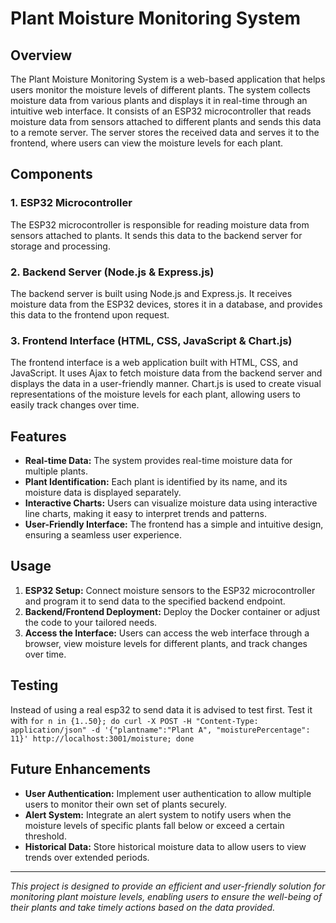 # Plant Moisture Monitoring System

## Overview

The Plant Moisture Monitoring System is a web-based application that helps users monitor the moisture levels of different plants. The system collects moisture data from various plants and displays it in real-time through an intuitive web interface. It consists of an ESP32 microcontroller that reads moisture data from sensors attached to different plants and sends this data to a remote server. The server stores the received data and serves it to the frontend, where users can view the moisture levels for each plant.

## Components

### 1. ESP32 Microcontroller

The ESP32 microcontroller is responsible for reading moisture data from sensors attached to plants. It sends this data to the backend server for storage and processing.

### 2. Backend Server (Node.js & Express.js)

The backend server is built using Node.js and Express.js. It receives moisture data from the ESP32 devices, stores it in a database, and provides this data to the frontend upon request.

### 3. Frontend Interface (HTML, CSS, JavaScript & Chart.js)

The frontend interface is a web application built with HTML, CSS, and JavaScript. It uses Ajax to fetch moisture data from the backend server and displays the data in a user-friendly manner. Chart.js is used to create visual representations of the moisture levels for each plant, allowing users to easily track changes over time.

## Features

- **Real-time Data:** The system provides real-time moisture data for multiple plants.
- **Plant Identification:** Each plant is identified by its name, and its moisture data is displayed separately.
- **Interactive Charts:** Users can visualize moisture data using interactive line charts, making it easy to interpret trends and patterns.
- **User-Friendly Interface:** The frontend has a simple and intuitive design, ensuring a seamless user experience.

## Usage

1. **ESP32 Setup:** Connect moisture sensors to the ESP32 microcontroller and program it to send data to the specified backend endpoint.
2. **Backend/Frontend Deployment:** Deploy the Docker container or adjust the code to your tailored needs.
3. **Access the Interface:** Users can access the web interface through a browser, view moisture levels for different plants, and track changes over time.

## Testing

Instead of using a real esp32 to send data it is advised to test first. Test it with `for n in {1..50}; do curl -X POST -H "Content-Type: application/json" -d '{"plantname":"Plant A", "moisturePercentage": 11}' http://localhost:3001/moisture; done`

## Future Enhancements

- **User Authentication:** Implement user authentication to allow multiple users to monitor their own set of plants securely.
- **Alert System:** Integrate an alert system to notify users when the moisture levels of specific plants fall below or exceed a certain threshold.
- **Historical Data:** Store historical moisture data to allow users to view trends over extended periods.

---

*This project is designed to provide an efficient and user-friendly solution for monitoring plant moisture levels, enabling users to ensure the well-being of their plants and take timely actions based on the data provided.*
